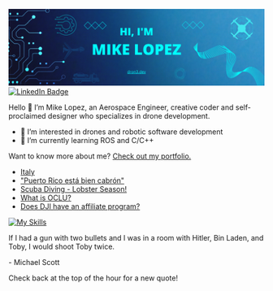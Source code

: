 [![Mike's GitHub Banner](./equipment/MikeLopezBanner.png)](https://dron3.dev)
[![LinkedIn Badge](https://img.shields.io/badge/LinkedIn-Profile-informational?style=flat&logo=linkedin&logoColor=white&color=0D76A8)](https://www.linkedin.com/in/mike-lopez/)

Hello 👋
I’m Mike Lopez, an Aerospace Engineer, creative coder and self-proclaimed designer who specializes in drone development. 
- 👀 I’m interested in drones and robotic software development
- 🌱 I’m currently learning ROS and C/C++

Want to know more about me? [Check out my portfolio.](https://dron3.dev/)


<!-- BLOG-POST-LIST:START -->
- [Italy](https://www.mikelopez.io/post/italy)
- [&quot;Puerto Rico está bien cabrón&quot;](https://www.mikelopez.io/post/puerto-rico-est%C3%A1-bien-cabr%C3%B3n)
- [Scuba Diving - Lobster Season!](https://www.mikelopez.io/post/your-title-what-s-your-blog-about)
- [What is OCLU?](https://www.mikelopez.io/post/what-is-oclu)
- [Does DJI have an affiliate program?](https://www.mikelopez.io/post/does-dji-have-an-affiliate-program)
<!-- BLOG-POST-LIST:END --> 

<!-- SKILLS-LIST:START -->

[![My Skills](https://skillicons.dev/icons?i=atom,arduino,autocad,cpp,cmake,github,html,linux,matlab,octave,pr,py,raspberrypi,react,ros,visualstudio)](https://skillicons.dev)

<!-- SKILLS-LIST:END --> 

<p>If I had a gun with two bullets and I was in a room with Hitler, Bin Laden, and Toby, I would shoot Toby twice.</p>

<p>- Michael Scott</p>

Check back at the top of the hour for a new quote!